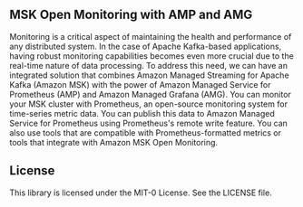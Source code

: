 ## MSK Open Monitoring with AMP and AMG

Monitoring is a critical aspect of maintaining the health and performance of any distributed system. In the case of Apache Kafka-based applications, having robust monitoring capabilities becomes even more crucial due to the real-time nature of data processing. To address this need, we can have an integrated solution that combines Amazon Managed Streaming for Apache Kafka (Amazon MSK) with the power of Amazon Managed Service for Prometheus (AMP) and Amazon Managed Grafana (AMG). You can monitor your MSK cluster with Prometheus, an open-source monitoring system for time-series metric data. You can publish this data to Amazon Managed Service for Prometheus using Prometheus's remote write feature. You can also use tools that are compatible with Prometheus-formatted metrics or tools that integrate with Amazon MSK Open Monitoring. 



## License

This library is licensed under the MIT-0 License. See the LICENSE file.

